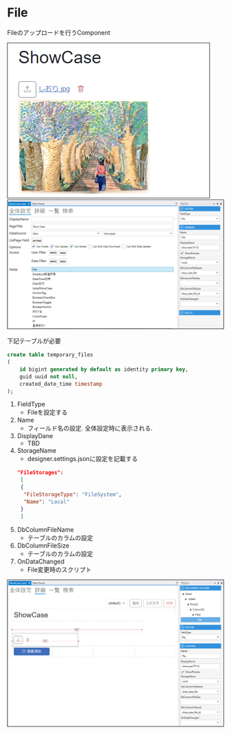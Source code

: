 # File

Fileのアップロードを行うComponent

<img src="../../images/File表示.png" alt="File表示" title="File表示" style="border: 1px solid;">

<img src="../../images/File設定.png" alt="File設定" title="File設定" style="border: 1px solid;" >

下記テーブルが必要
```sql
create table temporary_files
(
    id bigint generated by default as identity primary key,
    guid uuid not null,
    created_date_time timestamp
);
```
1. FieldType
    - Fileを設定する
2. Name
    - フィールド名の設定. 全体設定時に表示される.
3. DisplayDane
    - TBD
4. StorageName
      - designer.settings.jsonに設定を記載する
      ```json
      "FileStorages": 
       [
       {
        "FileStorageType": "FileSystem",
        "Name": "Local"
       }
       ]
5. DbColumnFileName
    - テーブルのカラムの設定
6. DbColumnFileSize
    - テーブルのカラムの設定
7. OnDataChanged
    - File変更時のスクリプト

<img src="../../images/File詳細.png" alt="File詳細" title="File詳細" style="border: 1px solid;">
